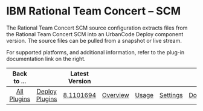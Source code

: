 
IBM Rational Team Concert – SCM
===============================


The Rational Team Concert SCM source configuration extracts files from the Rational Team Concert SCM into an UrbanCode 
Deploy component version. The source files can be pulled from a snapshot or live stream.


For supported platforms, and 
additional information, refer to the plug-in documentation link on the right.




|Back to ...||Latest Version|||||
| :---: | :---: | :---: | :---: | :---: | :---: | :---: |
|[All Plugins](../../index.md)|[Deploy Plugins](../README.md)|[8.1101694](https://raw.githubusercontent.com/UrbanCode/IBM-UCD-PLUGINS/main/files/air-plugin-RTC-scm/air-plugin-RTC-scm-8.1101694.zip)|[Overview](overview.md)|[Usage](usage.md)|[Settings](settings.md)|[Downloads](downloads.md)|
